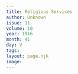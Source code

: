 ```yaml
---
title: Religious Services
author: Unknown
issue: 11
volume: 10
year: 1916
month: 41
day: V
tags:
layout: page.njk
image:
---
```





